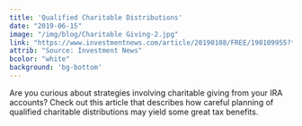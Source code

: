 ```yaml
---
title: 'Qualified Charitable Distributions'
date: "2019-06-15"
image: "/img/blog/Charitable Giving-2.jpg"
link: "https://www.investmentnews.com/article/20190108/FREE/190109955?template=printart"
attrib: "Source: Investment News"
bcolor: "white"
background: 'bg-bottom'
---
```

Are you curious about strategies involving charitable giving from your IRA accounts? Check out this article that describes how careful planning of qualified charitable distributions may yield some great tax benefits. 
